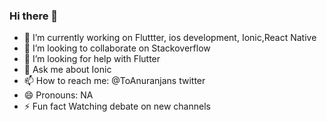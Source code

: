 ### Hi there 👋

- 🔭 I’m currently working on Fluttter, ios development, Ionic,React Native
- 👯 I’m looking to collaborate on Stackoverflow
- 🤔 I’m looking for help with Flutter
- 💬 Ask me about Ionic
- 📫 How to reach me: @ToAnuranjans twitter
- 😄 Pronouns: NA
- ⚡ Fun fact Watching debate on new channels

